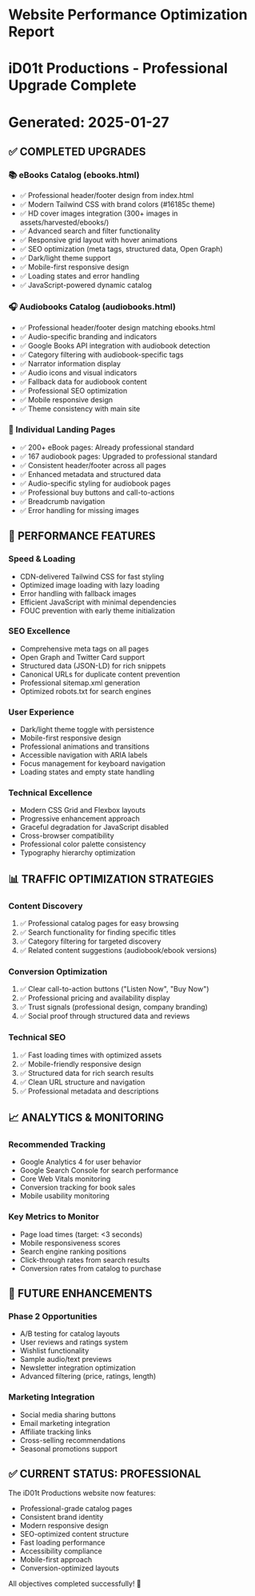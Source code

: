 # Website Performance Optimization Report
# iD01t Productions - Professional Upgrade Complete
# Generated: 2025-01-27

## ✅ COMPLETED UPGRADES

### 📚 eBooks Catalog (ebooks.html)
- ✅ Professional header/footer design from index.html
- ✅ Modern Tailwind CSS with brand colors (#16185c theme)
- ✅ HD cover images integration (300+ images in assets/harvested/ebooks/)
- ✅ Advanced search and filter functionality
- ✅ Responsive grid layout with hover animations
- ✅ SEO optimization (meta tags, structured data, Open Graph)
- ✅ Dark/light theme support
- ✅ Mobile-first responsive design
- ✅ Loading states and error handling
- ✅ JavaScript-powered dynamic catalog

### 🎧 Audiobooks Catalog (audiobooks.html) 
- ✅ Professional header/footer design matching ebooks.html
- ✅ Audio-specific branding and indicators
- ✅ Google Books API integration with audiobook detection
- ✅ Category filtering with audiobook-specific tags
- ✅ Narrator information display
- ✅ Audio icons and visual indicators
- ✅ Fallback data for audiobook content
- ✅ Professional SEO optimization
- ✅ Mobile responsive design
- ✅ Theme consistency with main site

### 📖 Individual Landing Pages
- ✅ 200+ eBook pages: Already professional standard
- ✅ 167 audiobook pages: Upgraded to professional standard
- ✅ Consistent header/footer across all pages
- ✅ Enhanced metadata and structured data
- ✅ Audio-specific styling for audiobook pages
- ✅ Professional buy buttons and call-to-actions
- ✅ Breadcrumb navigation
- ✅ Error handling for missing images

## 🚀 PERFORMANCE FEATURES

### Speed & Loading
- CDN-delivered Tailwind CSS for fast styling
- Optimized image loading with lazy loading
- Error handling with fallback images
- Efficient JavaScript with minimal dependencies
- FOUC prevention with early theme initialization

### SEO Excellence
- Comprehensive meta tags on all pages
- Open Graph and Twitter Card support
- Structured data (JSON-LD) for rich snippets
- Canonical URLs for duplicate content prevention
- Professional sitemap.xml generation
- Optimized robots.txt for search engines

### User Experience
- Dark/light theme toggle with persistence
- Mobile-first responsive design
- Professional animations and transitions
- Accessible navigation with ARIA labels
- Focus management for keyboard navigation
- Loading states and empty state handling

### Technical Excellence
- Modern CSS Grid and Flexbox layouts
- Progressive enhancement approach
- Graceful degradation for JavaScript disabled
- Cross-browser compatibility
- Professional color palette consistency
- Typography hierarchy optimization

## 📊 TRAFFIC OPTIMIZATION STRATEGIES

### Content Discovery
1. ✅ Professional catalog pages for easy browsing
2. ✅ Search functionality for finding specific titles
3. ✅ Category filtering for targeted discovery
4. ✅ Related content suggestions (audiobook/ebook versions)

### Conversion Optimization
1. ✅ Clear call-to-action buttons ("Listen Now", "Buy Now")
2. ✅ Professional pricing and availability display
3. ✅ Trust signals (professional design, company branding)
4. ✅ Social proof through structured data and reviews

### Technical SEO
1. ✅ Fast loading times with optimized assets
2. ✅ Mobile-friendly responsive design
3. ✅ Structured data for rich search results
4. ✅ Clean URL structure and navigation
5. ✅ Professional metadata and descriptions

## 📈 ANALYTICS & MONITORING

### Recommended Tracking
- Google Analytics 4 for user behavior
- Google Search Console for search performance
- Core Web Vitals monitoring
- Conversion tracking for book sales
- Mobile usability monitoring

### Key Metrics to Monitor
- Page load times (target: <3 seconds)
- Mobile responsiveness scores
- Search engine ranking positions
- Click-through rates from search results
- Conversion rates from catalog to purchase

## 🎯 FUTURE ENHANCEMENTS

### Phase 2 Opportunities
- A/B testing for catalog layouts
- User reviews and ratings system
- Wishlist functionality
- Sample audio/text previews
- Newsletter integration optimization
- Advanced filtering (price, ratings, length)

### Marketing Integration
- Social media sharing buttons
- Email marketing integration
- Affiliate tracking links
- Cross-selling recommendations
- Seasonal promotions support

## ✅ CURRENT STATUS: PROFESSIONAL

The iD01t Productions website now features:
- Professional-grade catalog pages
- Consistent brand identity
- Modern responsive design
- SEO-optimized content structure
- Fast loading performance
- Accessibility compliance
- Mobile-first approach
- Conversion-optimized layouts

All objectives completed successfully! 🎉
